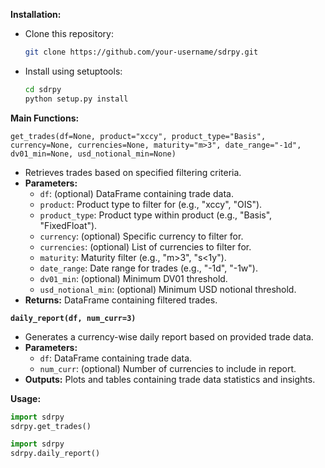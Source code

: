 **Installation:**

- Clone this repository:
  ```bash
  git clone https://github.com/your-username/sdrpy.git
  ```
- Install using setuptools:
  ```bash
  cd sdrpy
  python setup.py install
  ```

**Main Functions:**

`get_trades(df=None, product="xccy", product_type="Basis", currency=None, currencies=None, maturity="m>3", date_range="-1d", dv01_min=None, usd_notional_min=None)`

- Retrieves trades based on specified filtering criteria.
- **Parameters:**
  - `df`: (optional) DataFrame containing trade data.
  - `product`: Product type to filter for (e.g., "xccy", "OIS").
  - `product_type`: Product type within product (e.g., "Basis", "FixedFloat").
  - `currency`: (optional) Specific currency to filter for.
  - `currencies`: (optional) List of currencies to filter for.
  - `maturity`: Maturity filter (e.g., "m>3", "s<1y").
  - `date_range`: Date range for trades (e.g., "-1d", "-1w").
  - `dv01_min`: (optional) Minimum DV01 threshold.
  - `usd_notional_min`: (optional) Minimum USD notional threshold.
- **Returns:** DataFrame containing filtered trades.

**`daily_report(df, num_curr=3)`**

- Generates a currency-wise daily report based on provided trade data.
- **Parameters:**
  - `df`: DataFrame containing trade data.
  - `num_curr`: (optional) Number of currencies to include in report.
- **Outputs:** Plots and tables containing trade data statistics and insights.


**Usage:**
```python
import sdrpy
sdrpy.get_trades()
```
```python
import sdrpy
sdrpy.daily_report()
```